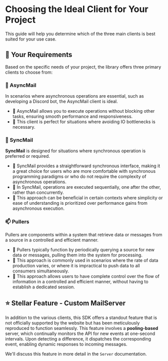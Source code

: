 # Choosing the Ideal Client for Your Project

This guide will help you determine which of the three main clients is best suited for your use case.

## 💭 Your Requirements

Based on the specific needs of your project, the library offers three primary clients to choose from:

### 📧 AsyncMail

In scenarios where asynchronous operations are essential, such as developing a Discord bot, the AsyncMail client is ideal.

- 🚀 AsyncMail allows you to execute operations without blocking other tasks, ensuring smooth performance and responsiveness.
- 🚀 This client is perfect for situations where avoiding IO bottlenecks is necessary.

### 📧 SyncMail

**SyncMail** is designed for situations where synchronous operation is preferred or required.

- 🚀 SyncMail provides a straightforward synchronous interface, making it a great choice for users who are more comfortable with synchronous programming paradigms or who do not require the complexity of asynchronous operations.
- 🚀 In SyncMail, operations are executed sequentially, one after the other, rather than concurrently.
- 🚀 This approach can be beneficial in certain contexts where simplicity or ease of understanding is prioritized over performance gains from asynchronous execution.

### 📫 Pullers

Pullers are components within a system that retrieve data or messages from a source in a controlled and efficient manner. 

- 🚀 Pullers typically function by periodically querying a source for new data or messages, pulling them into the system for processing. 
- 🚀 This approach is commonly used in scenarios where the rate of data production varies, or where it is impractical to push data to all consumers simultaneously.
- 🚀 This approach allows users to have complete control over the flow of information in a controlled and efficient manner, without having to establish a dedicated session.

## ⭐ Stellar Feature - Custom MailServer

In addition to the various clients, this SDK offers a standout feature that is not officially supported by the website but has been meticulously reproduced to function seamlessly. This feature involves a **pooling-based** server, which continually monitors the API for new events at one-second intervals. Upon detecting a difference, it dispatches the corresponding event, enabling dynamic responses to incoming messages.

We'll discuss this feature in more detail in the `Server` documentation.

